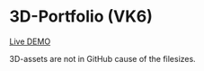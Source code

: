 # 3D-Portfolio (VK6)

[Live DEMO](https://users.metropolia.fi/~eemiko/3D-portfolio/)


3D-assets are not in GitHub cause of the filesizes.